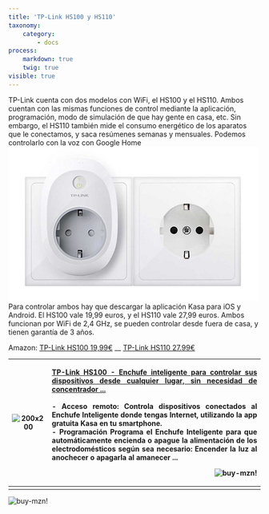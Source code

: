 ```yaml
---
title: 'TP-Link HS100 y HS110'
taxonomy:
    category:
        - docs
process:
    markdown: true
    twig: true
visible: true
---
```


TP-Link cuenta con dos modelos con WiFi, el HS100 y el HS110. Ambos cuentan con las mismas funciones de control mediante la aplicación, programación, modo de simulación de que hay gente en casa, etc. Sin embargo, el HS110 también mide el consumo energético de los aparatos que le conectamos, y saca resúmenes semanas y mensuales. Podemos controlarlo con la voz con Google Home
![](Screenshot_1.png)
Para controlar ambos hay que descargar la aplicación Kasa para iOS y Android. El HS100 vale 19,99 euros, y el HS110 vale 27,99 euros. Ambos funcionan por WiFi de 2,4 GHz, se pueden controlar desde fuera de casa, y tienen garantía de 3 años.

Amazon: [TP-Link HS100 19,99€](https://amzn.to/2Lj7sHB) __ [TP-Link HS110  27.99€](https://amzn.to/2LjHwve) 

|  ![200x200][amzn-TPL-HS100]  | <p align="justify">[TP-Link HS100 - Enchufe inteligente para controlar sus dispositivos desde cualquier lugar, sin necesidad de concentrador ...](https://amzn.to/2Lj7sHB)<br/><br/>- Acceso remoto: Controla dispositivos conectados al Enchufe Inteligente donde tengas Internet, utilizando la app gratuita Kasa en tu smartphone.<br>- Programación Programa el Enchufe Inteligente para que automáticamente encienda o apague la alimentación de los electrodomésticos según sea necesario: Encender la luz al anochecer o apagarla al amanecer ...</p><p align="right">![buy-mzn!][buy-mzn]</p> |
|-------------|-------------|
|  |  |

![buy-mzn!][buy-mzn]

<!--- REFERENCIA A IMAGENES AL PIE DEl ARTÍCULO --->

[mejor-oferta]: https://dabuttonfactory.com/button.png?t=Mejor+oferta!&f=Roboto-Bold&ts=24&tc=fff&w=200&h=50&c=5&bgt=unicolored&bgc=e4b101
[amzn-TPL-HS100]: https://dummyimage.com/200x200/474/fff.png&text=200x200
[amzn-btn-lnk]: https://images-na.ssl-images-amazon.com/images/G/01/associates/remote-buy-box/buy1.gif "TP-Link-HS100"
[buy-mzn]: https://dabuttonfactory.com/button.png?t=Buy+from+AMAZON!&f=Roboto-Bold&ts=20&tc=fff&w=200&h=50&c=5&bgt=unicolored&bgc=037ba2